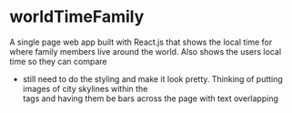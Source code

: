 # worldTimeFamily
A single page web app built with React.js that shows the local time for where family members live around the world. 
Also shows the users local time so they can compare


* still need to do the styling and make it look pretty. 
Thinking of putting images of city skylines within the <div> tags and having them be bars across the page with text overlapping
